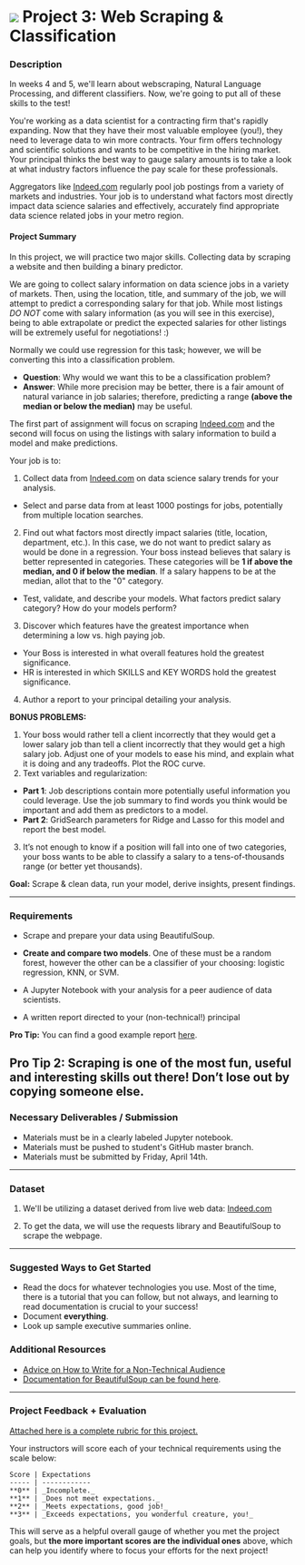 # ![](https://ga-dash.s3.amazonaws.com/production/assets/logo-9f88ae6c9c3871690e33280fcf557f33.png) Project 3: Web Scraping & Classification

### Description

In weeks 4 and 5, we'll learn about webscraping, Natural Language Processing, and different classifiers. Now, we're going to put all of these skills to the test!

You're working as a data scientist for a contracting firm that's rapidly expanding. Now that they have their most valuable employee (you!), they need to leverage data to win more contracts. Your firm offers technology and scientific solutions and wants to be competitive in the hiring market. Your principal thinks the best way to gauge salary amounts is to take a look at what industry factors influence the pay scale for these professionals.

Aggregators like [Indeed.com](https://www.indeed.com) regularly pool job postings from a variety of markets and industries. Your job is to understand what factors most directly impact data science salaries and effectively, accurately find appropriate data science related jobs in your metro region.

#### Project Summary

In this project, we will practice two major skills. Collecting data by scraping a website and then building a binary predictor.

We are going to collect salary information on data science jobs in a variety of markets. Then, using the location, title, and summary of the job, we will attempt to predict a corresponding salary for that job. While most listings *DO NOT* come with salary information (as you will see in this exercise), being to able extrapolate or predict the expected salaries for other listings will be extremely useful for negotiations! :)

Normally we could use regression for this task; however, we will be converting this into a classification problem.

- **Question**: Why would we want this to be a classification problem?
- **Answer**: While more precision may be better, there is a fair amount of natural variance in job salaries; therefore, predicting a range **(above the median or below the median)** may be useful.

The first part of assignment will focus on scraping [Indeed.com](www.indeed.com) and the second will focus on using the listings with salary information to build a model and make predictions.

Your job is to:

1. Collect data from [Indeed.com](www.indeed.com) on data science salary trends for your analysis.
  - Select and parse data from at least 1000 postings for jobs, potentially from multiple location searches.
2. Find out what factors most directly impact salaries (title, location, department, etc.). In this case, we do not want to predict salary as would be done in a regression. Your boss instead believes that salary is better represented in categories. These categories will be **1 if above the median, and 0 if below the median**. If a salary happens to be at the median, allot that to the "0" category. 
  - Test, validate, and describe your models. What factors predict salary category? How do your models perform?
3. Discover which features have the greatest importance when determining a low vs. high paying job.
  - Your Boss is interested in what overall features hold the greatest significance.
  - HR is interested in which SKILLS and KEY WORDS hold the greatest significance.   
4. Author a report to your principal detailing your analysis.

**BONUS PROBLEMS:**
1. Your boss would rather tell a client incorrectly that they would get a lower salary job than tell a client incorrectly that they would get a high salary job. Adjust one of your models to ease his mind, and explain what it is doing and any tradeoffs. Plot the ROC curve.
2. Text variables and regularization:
  - **Part 1**: Job descriptions contain more potentially useful information you could leverage. Use the job summary to find words you think would be important and add them as predictors to a model.
  - **Part 2**: GridSearch parameters for Ridge and Lasso for this model and report the best model.
3. It’s not enough to know if a position will fall into one of two categories, your boss wants to be able to classify a salary to a tens-of-thousands range (or better yet thousands).  


**Goal:** Scrape & clean data, run your model, derive insights, present findings.

---

### Requirements

- Scrape and prepare your data using BeautifulSoup.

- **Create and compare two models**. One of these must be a random forest, however the other can be a classifier of your choosing: logistic regression, KNN, or SVM. 
- A Jupyter Notebook with your analysis for a peer audience of data scientists.
- A written report directed to your (non-technical!) principal

 **Pro Tip:** You can find a good example report [here](https://www.dlsweb.rmit.edu.au/lsu/content/2_assessmenttasks/assess_tuts/reports_ll/report.pdf).
 
 **Pro Tip 2:** Scraping is one of the most fun, useful and interesting skills out there!  Don’t lose out by copying someone else.
---

### Necessary Deliverables / Submission

- Materials must be in a clearly labeled Jupyter notebook.
- Materials must be pushed to student's GitHub master branch.
- Materials must be submitted by Friday, April 14th.

---

### Dataset

1. We'll be utilizing a dataset derived from live web data: [Indeed.com](https://www.indeed.com)

2. To get the data, we will use the requests library and BeautifulSoup to scrape the webpage.

---

### Suggested Ways to Get Started

- Read the docs for whatever technologies you use. Most of the time, there is a tutorial that you can follow, but not always, and learning to read documentation is crucial to your success!
- Document **everything**.
- Look up sample executive summaries online.

### Additional Resources
- [Advice on How to Write for a Non-Technical Audience](http://programmers.stackexchange.com/questions/11523/explaining-technical-things-to-non-technical-people)
- [Documentation for BeautifulSoup can be found here](http://www.crummy.com/software/BeautifulSoup/).

---

### Project Feedback + Evaluation

[Attached here is a complete rubric for this project.](./project-04-rubric.md)

Your instructors will score each of your technical requirements using the scale below:

    Score | Expectations
    ----- | ------------
    **0** | _Incomplete._
    **1** | _Does not meet expectations._
    **2** | _Meets expectations, good job!_
    **3** | _Exceeds expectations, you wonderful creature, you!_

 This will serve as a helpful overall gauge of whether you met the project goals, but __the more important scores are the individual ones__ above, which can help you identify where to focus your efforts for the next project!
